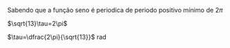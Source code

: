 Sabendo que a função seno é periodica de periodo positivo mínimo de $2\pi$

$\sqrt{13}\tau=2\pi$

$\tau=\dfrac{2\pi}{\sqrt{13}}$ rad